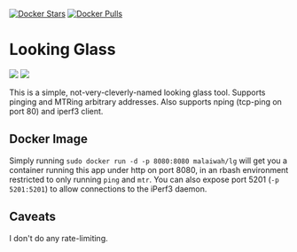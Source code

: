 [![Docker Stars](https://img.shields.io/docker/stars/malaiwah/lg.svg)](https://hub.docker.com/r/malaiwah/lg/) [![Docker Pulls](https://img.shields.io/docker/pulls/malaiwah/lg.svg)](https://hub.docker.com/r/malaiwah/lg/)
# Looking Glass
[![](https://images.microbadger.com/badges/version/malaiwah/lg.svg)](https://microbadger.com/images/malaiwah/lg "Get your own version badge on microbadger.com")
[![](https://images.microbadger.com/badges/image/malaiwah/lg.svg)](https://microbadger.com/images/malaiwah/lg "Get your own image badge on microbadger.com")

This is a simple, not-very-cleverly-named looking glass tool. Supports pinging and MTRing arbitrary addresses. Also supports nping (tcp-ping on port 80) and iperf3 client.

## Docker Image
Simply running `sudo docker run -d -p 8080:8080 malaiwah/lg` will get you a container running this app under http on port 8080, in an rbash environment restricted to only running `ping` and `mtr`.
You can also expose port 5201 (`-p 5201:5201`) to allow connections to the iPerf3 daemon.

## Caveats

I don't do any rate-limiting.
